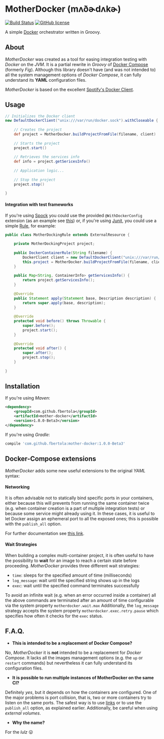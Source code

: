# MotherDocker (mʌðɚdʌkɚ) 

[![Build Status](https://travis-ci.org/fbertola/mother-docker.svg)](https://travis-ci.org/fbertola/mother-docker)
[![GitHub license](https://img.shields.io/github/license/mashape/apistatus.svg)](https://github.com/fbertola/mother-docker/blob/master/LICENSE)

A simple [Docker](https://github.com/dotcloud/docker) orchestrator written in Groovy.

## About

_MotherDocker_ was created as a tool for easing integration testing with _Docker_ on the _JVM_. It is a partial rewrite in _Groovy_ of [Docker Compose](https://docs.docker.com/compose/) (formerly _Fig_).
Although this library doesn't have (and was not intended to) all the system management options of _Docker Compose_, it can fully understand its **YAML** configuration files.         

_MotherDocker_ is based on the excellent [Spotify's Docker Client](https://github.com/spotify/docker-client).

## Usage

```groovy
// Initializes the Docker client
new DefaultDockerClient("unix:///var/run/docker.sock").withCloseable { client ->
    
    // Creates the project
    def project = MotherDocker.buildProjectFromFile(filename, client)
    
    // Starts the project
    project.start()
    
    // Retrieves the services info
    def info = project.getSericesInfo()
    
    // Application logic...
    
    // Stop the project
    project.stop()
    
}
```

#### Integration with test frameworks

If you're using [Spock](https://github.com/spockframework/spock) you could use the provided `@WithDockerConfig` extension (as an example see [this](https://github.com/fbertola/mother-docker/blob/master/src/test/groovy/com/github/fbertola/motherdocker/MotherDockerTest.groovy)) or, if you're using [Junit](https://github.com/junit-team/junit), you could use a simple [Rule](https://github.com/junit-team/junit/wiki/Rules), for example:

```java
public class MotherDockingRule extends ExternalResource {
 
    private MotherDockingProject project;  
 
    public DockerContainerRule(String filename) {
        DockerClient client = new DefaultDockerClient("unix:///var/run/docker.sock");
        this.project = MotherDocker.buildProjectFromFile(filename, client)
    }
 
    public Map<String, ContainerInfo> getServicesInfo() {
        return project.getServicesInfo();
    }
 
    @Override
    public Statement apply(Statement base, Description description) {
        return super.apply(base, description);
    }
 
    @Override
    protected void before() throws Throwable {
        super.before();
        project.start();
    }
 
    @Override
    protected void after() {
        super.after();
        project.stop();
    }
    
}
```

## Installation

If you're using _Maven_:

```xml
<dependency>
    <groupId>com.github.fbertola</groupId>
    <artifactId>mother-docker</artifactId>
    <version>1.0.0-Beta3</version>
</dependency>
```

If you're using _Gradle_:

```groovy
compile 'com.github.fbertola:mother-docker:1.0.0-Beta3'
```

## Docker-Compose extensions

_MotherDocker_ adds some new useful extensions to the original _YAML_ syntax:

#### Networking

It is often advisable not to statically bind specific ports in your containers, either because this will prevents from running the same container twice (e.g. when container creation is a part of multiple integration tests) or because some service might already using it. In these cases, it is useful to let Docker assign an ephemeral port to all the exposed ones; this is possible with the `publish_all` option.

For further documentation see [this link](https://docs.docker.com/articles/networking/#binding-ports).

#### Wait Strategies

When building a complex multi-container project, it is often useful to have the possibility to **wait** for an image to reach a certain state before proceeding.
_MotherDocker_ provides three different wait strategies:

- `time`: sleeps for the specified amount of time (milliseconds)
- `log_message`: wait until the specified string shows up in the logs
- `exec`: wait until the specified command terminates successfully

To avoid an infinite wait (e.g. when an error occurred inside a container) all the above commands are terminated after an amount of time configurable via the system property `motherdocker.wait.max`
Additionally, the `log_message` strategy accepts the system property `motherdocker.exec.retry.pause` which specifies how often it checks for the `exec` status.
 
## F.A.Q.

* **This is intended to be a replacement of Docker Compose?**

No, _MotherDocker_ it is **not** intended to be a replacement for _Docker Compose_. It lacks all the images management options (e.g. the `up` or `restart` commands) but nevertheless it can fully understand its configuration files.

* **It is possible to run multiple instances of MotherDocker on the same CI?**

Definitely _yes_, but it depends on how the containers are configured.
One of the major problems is port collision, that is, two or more containers try to listen on the same ports. The safest way is to use [links](https://docs.docker.com/userguide/dockerlinks/) or to use the `publish_all` option, as explained earlier.
Additionally, be careful when using _external volumes_.

* **Why the name?**

For the _lulz_ :stuck_out_tongue:
